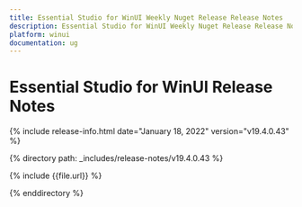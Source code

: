 ```yaml
---
title: Essential Studio for WinUI Weekly Nuget Release Release Notes  
description: Essential Studio for WinUI Weekly Nuget Release Release Notes  
platform: winui
documentation: ug
---
```


# Essential Studio for WinUI  Release Notes  

{% include release-info.html date="January 18, 2022"  version="v19.4.0.43" %} 

{% directory path: _includes/release-notes/v19.4.0.43 %}

{% include {{file.url}} %}

{% enddirectory %}